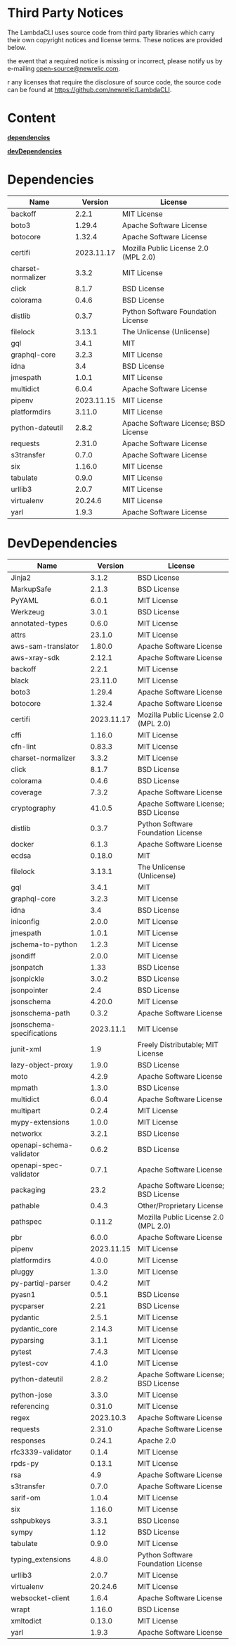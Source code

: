 # Third Party Notices

The LambdaCLI uses source code from third party libraries which carry their own copyright notices and license terms. These notices are provided below.

 the event that a required notice is missing or incorrect, please notify us by e-mailing open-source@newrelic.com.

r any licenses that require the disclosure of source code, the source code can be found at https://github.com/newrelic/LambdaCLI.

# Content

**[dependencies](#dependencies)**

**[devDependencies](#devdependencies)**

# Dependencies

| Name               | Version    | License                              |
|--------------------|------------|--------------------------------------|
| backoff            | 2.2.1      | MIT License                          |
| boto3              | 1.29.4     | Apache Software License              |
| botocore           | 1.32.4     | Apache Software License              |
| certifi            | 2023.11.17 | Mozilla Public License 2.0 (MPL 2.0) |
| charset-normalizer | 3.3.2      | MIT License                          |
| click              | 8.1.7      | BSD License                          |
| colorama           | 0.4.6      | BSD License                          |
| distlib            | 0.3.7      | Python Software Foundation License   |
| filelock           | 3.13.1     | The Unlicense (Unlicense)            |
| gql                | 3.4.1      | MIT                                  |
| graphql-core       | 3.2.3      | MIT License                          |
| idna               | 3.4        | BSD License                          |
| jmespath           | 1.0.1      | MIT License                          |
| multidict          | 6.0.4      | Apache Software License              |
| pipenv             | 2023.11.15 | MIT License                          |
| platformdirs       | 3.11.0     | MIT License                          |
| python-dateutil    | 2.8.2      | Apache Software License; BSD License |
| requests           | 2.31.0     | Apache Software License              |
| s3transfer         | 0.7.0      | Apache Software License              |
| six                | 1.16.0     | MIT License                          |
| tabulate           | 0.9.0      | MIT License                          |
| urllib3            | 2.0.7      | MIT License                          |
| virtualenv         | 20.24.6    | MIT License                          |
| yarl               | 1.9.3      | Apache Software License              |

# DevDependencies

| Name                      | Version    | License                              |
|---------------------------|------------|--------------------------------------|
| Jinja2                    | 3.1.2      | BSD License                          |
| MarkupSafe                | 2.1.3      | BSD License                          |
| PyYAML                    | 6.0.1      | MIT License                          |
| Werkzeug                  | 3.0.1      | BSD License                          |
| annotated-types           | 0.6.0      | MIT License                          |
| attrs                     | 23.1.0     | MIT License                          |
| aws-sam-translator        | 1.80.0     | Apache Software License              |
| aws-xray-sdk              | 2.12.1     | Apache Software License              |
| backoff                   | 2.2.1      | MIT License                          |
| black                     | 23.11.0    | MIT License                          |
| boto3                     | 1.29.4     | Apache Software License              |
| botocore                  | 1.32.4     | Apache Software License              |
| certifi                   | 2023.11.17 | Mozilla Public License 2.0 (MPL 2.0) |
| cffi                      | 1.16.0     | MIT License                          |
| cfn-lint                  | 0.83.3     | MIT License                          |
| charset-normalizer        | 3.3.2      | MIT License                          |
| click                     | 8.1.7      | BSD License                          |
| colorama                  | 0.4.6      | BSD License                          |
| coverage                  | 7.3.2      | Apache Software License              |
| cryptography              | 41.0.5     | Apache Software License; BSD License |
| distlib                   | 0.3.7      | Python Software Foundation License   |
| docker                    | 6.1.3      | Apache Software License              |
| ecdsa                     | 0.18.0     | MIT                                  |
| filelock                  | 3.13.1     | The Unlicense (Unlicense)            |
| gql                       | 3.4.1      | MIT                                  |
| graphql-core              | 3.2.3      | MIT License                          |
| idna                      | 3.4        | BSD License                          |
| iniconfig                 | 2.0.0      | MIT License                          |
| jmespath                  | 1.0.1      | MIT License                          |
| jschema-to-python         | 1.2.3      | MIT License                          |
| jsondiff                  | 2.0.0      | MIT License                          |
| jsonpatch                 | 1.33       | BSD License                          |
| jsonpickle                | 3.0.2      | BSD License                          |
| jsonpointer               | 2.4        | BSD License                          |
| jsonschema                | 4.20.0     | MIT License                          |
| jsonschema-path           | 0.3.2      | Apache Software License              |
| jsonschema-specifications | 2023.11.1  | MIT License                          |
| junit-xml                 | 1.9        | Freely Distributable; MIT License    |
| lazy-object-proxy         | 1.9.0      | BSD License                          |
| moto                      | 4.2.9      | Apache Software License              |
| mpmath                    | 1.3.0      | BSD License                          |
| multidict                 | 6.0.4      | Apache Software License              |
| multipart                 | 0.2.4      | MIT License                          |
| mypy-extensions           | 1.0.0      | MIT License                          |
| networkx                  | 3.2.1      | BSD License                          |
| openapi-schema-validator  | 0.6.2      | BSD License                          |
| openapi-spec-validator    | 0.7.1      | Apache Software License              |
| packaging                 | 23.2       | Apache Software License; BSD License |
| pathable                  | 0.4.3      | Other/Proprietary License            |
| pathspec                  | 0.11.2     | Mozilla Public License 2.0 (MPL 2.0) |
| pbr                       | 6.0.0      | Apache Software License              |
| pipenv                    | 2023.11.15 | MIT License                          |
| platformdirs              | 4.0.0      | MIT License                          |
| pluggy                    | 1.3.0      | MIT License                          |
| py-partiql-parser         | 0.4.2      | MIT                                  |
| pyasn1                    | 0.5.1      | BSD License                          |
| pycparser                 | 2.21       | BSD License                          |
| pydantic                  | 2.5.1      | MIT License                          |
| pydantic_core             | 2.14.3     | MIT License                          |
| pyparsing                 | 3.1.1      | MIT License                          |
| pytest                    | 7.4.3      | MIT License                          |
| pytest-cov                | 4.1.0      | MIT License                          |
| python-dateutil           | 2.8.2      | Apache Software License; BSD License |
| python-jose               | 3.3.0      | MIT License                          |
| referencing               | 0.31.0     | MIT License                          |
| regex                     | 2023.10.3  | Apache Software License              |
| requests                  | 2.31.0     | Apache Software License              |
| responses                 | 0.24.1     | Apache 2.0                           |
| rfc3339-validator         | 0.1.4      | MIT License                          |
| rpds-py                   | 0.13.1     | MIT License                          |
| rsa                       | 4.9        | Apache Software License              |
| s3transfer                | 0.7.0      | Apache Software License              |
| sarif-om                  | 1.0.4      | MIT License                          |
| six                       | 1.16.0     | MIT License                          |
| sshpubkeys                | 3.3.1      | BSD License                          |
| sympy                     | 1.12       | BSD License                          |
| tabulate                  | 0.9.0      | MIT License                          |
| typing_extensions         | 4.8.0      | Python Software Foundation License   |
| urllib3                   | 2.0.7      | MIT License                          |
| virtualenv                | 20.24.6    | MIT License                          |
| websocket-client          | 1.6.4      | Apache Software License              |
| wrapt                     | 1.16.0     | BSD License                          |
| xmltodict                 | 0.13.0     | MIT License                          |
| yarl                      | 1.9.3      | Apache Software License              |
